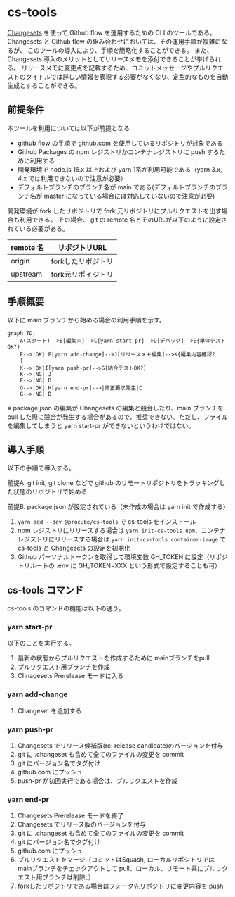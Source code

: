 # cs-tools
[Changesets](https://github.com/changesets/changesets) を使って
Github flow を運用するための CLI のツールである。
Changesets と Github flow の組み合わせにおいては、その運用手順が複雑になるが、
このツールの導入により、手順を簡略化することができる。
また、 Changesets 導入のメリットとしてリリースメモを添付できることが挙げられる。
リリースメモに変更点を記載するため、コミットメッセージやプルリクエストのタイトルでは詳しい情報を表現する必要がなくなり、定型的なものを自動生成とすることができる。

## 前提条件
本ツールを利用については以下が前提となる

- github flow の手順で github.com を使用しているリポジトリが対象である
- Github Packages の npm レジストリかコンテナレジストリに push するために利用する
- 開発環境で node.js 16.x 以上および yarn 1系が利用可能である（yarn 3.x, 4.x では利用できないので注意が必要）
- デフォルトブランチのブランチ名が main である(デフォルトブランチのブランチ名が master になっている場合には対応していないので注意が必要)

開発環境が fork したリポジトリで fork 元リポジトリにプルリクエストを出す場合も利用できる。
その場合、 git の remote 名とそのURLが以下のように設定されている必要がある。

|remote 名|リポジトリURL|
|--|--|
|origin|forkしたリポジトリ|
|upstream|fork元リポイジトリ|

## 手順概要

以下に main ブランチから始める場合の利用手順を示す。

```mermaid
graph TD;
    A(スタート)-->B[編集※]-->C[yarn start-pr]-->D[デバッグ]-->E{単体テストOK?}
    E-->|OK| F[yarn add-change]-->J[リリースメモ編集]-->K{編集内容確認?
    }
    K-->|OK|I[yarn push-pr]-->G{結合テストOK?}
    K-->|NG| J
    E-->|NG| D
    G-->|OK| H[yarn end-pr]-->|修正要求発生|C
    G-->|NG| D
```
※ package.json の編集が Changesets の編集と競合したり、main ブランチを pull した際に競合が発生する場合があるので、推奨できない。ただし、ファイルを編集してしまうと yarn start-pr ができないというわけではない。

## 導入手順

以下の手順で導入する。

前提A. git init, git clone などで github のリモートリポジトリをトラッキングした状態のリポジトリで始める

前提B. package.json が設定されている（未作成の場合は yarn init で作成する）
1. ```yarn add --dev @procube/cs-tools``` で cs-tools をインストール
2. npm レジストリにリリースする場合は ```yarn init-cs-tools npm```、コンテナレジストリにリリースする場合は ```yarn init-cs-tools container-image``` で cs-tools と Changesets の設定を初期化
3. Github パーソナルトークンを取得して環境変数 GH_TOKEN に設定（リポジトリルートの .env に GH_TOKEN=XXX という形式で設定することも可）


## cs-tools コマンド

cs-tools のコマンドの機能は以下の通り。

### yarn start-pr
以下のことを実行する。
1. 最新の状態からプルリクエストを作成するために mainブランチをpull
1. プルリクエスト用ブランチを作成
1. Chnagesets Prerelease モードに入る

### yarn add-change

1. Changeset を追加する

### yarn push-pr

1. Changesets でリリース候補版(rc: release candidate)のバージョンを付与
1. git に .changeset も含めて全てのファイルの変更を commit
1. git にバージョン名でタグ付け
1. github.com にプッシュ
1. push-pr が初回実行である場合は、プルリクエストを作成

### yarn end-pr

1. Changesets Prerelease モードを終了
1. Changesets でリリース版のバージョンを付与
1. git に .changeset も含めて全てのファイルの変更を commit
1. git にバージョン名でタグ付け
1. github.com にプッシュ
1. プルリクエストをマージ（コミットはSquash, ローカルリポジトリではmainブランチをチェックアウトして pull、ローカル、リモート共にプルリクエスト用ブランチは削除、）
1. forkしたリポジトリである場合はフォーク先リポジトリに変更内容を push 